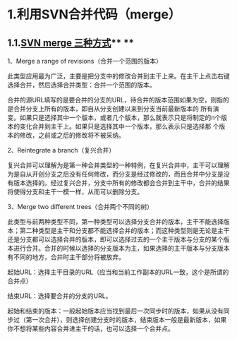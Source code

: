 # 1.利用SVN合并代码（merge）

## 1.1.[**SVN merge 三种方式**](https://link.jianshu.com?t=http://www.cnblogs.com/zhoug2020/p/5743334.html)**   **

1、Merge a range of revisions（合并一个范围的版本）

此类型应用最为广泛，主要是把分支中的修改合并到主干上来。在主干上点击右键选择合并，然后选择合并类型：合并一个范围的版本。

合并的源URL填写的是要合并的分支的URL，待合并的版本范围如果为空，则指的是合并分支上所有的版本，即自从分支创建以来到分支当前最新版本的 所有演变。如果只是选择其中一个版本，或者几个版本，那么就表示只是将制定的n个版本的变化合并到主干上。如果只是选择其中一个版本，那么表示只是选择那 个版本的修改，之前或之后的修改将不被采纳。

2、Reintegrate a branch（复兴合并）

复兴合并可以理解为是第一种合并类型的一种特例，在复兴合并中，主干可以理解为是自从开创分支之后没有任何修改，而分支是经过修改的，而且合并中分支是没 有版本选择的。经过复兴合并，分支中所有的修改都会合并到主干中，合并的结果将使得分支和主干一模一样，从而可以删除分支。

3、Merge two different trees（合并两个不同的树）

此类型与前两种类型不同，第一种类型可以选择分支合并的版本，主干不能选择版本；第二种类型是主干和分支都不能选择合并的版本；而这种类型则是无论是主干 还是分支都可以选择合并的版本，即可以选择过去的一个主干版本与分支的某个版本进行合并。合并的时候以选择的分支版本为主，如果选择的主干版本与分支版本 有不同的地方，合并时主干部分将被放弃。

起始URL：选择主干目录的URL（应当和当前工作副本的URL一致，这个是所谓的合并点）

结束URL：选择要合并的分支的URL。

起始和结束的版本：一般起始版本应当找到最后一次同步时的版本，如果从没有同步过（第一次合并），则选择创建分支时的版本，结束版本一般是最新版本，如果你不想将某些内容合并进主干的话，也可以选择一个合并点。

